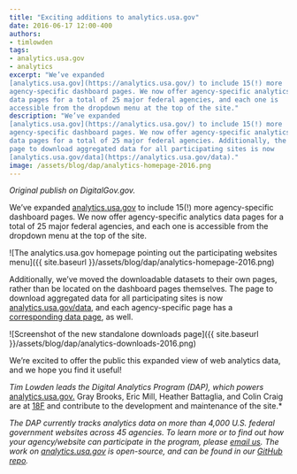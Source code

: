 ```yaml
---
title: "Exciting additions to analytics.usa.gov"
date: 2016-06-17 12:00-400
authors:
- timlowden
tags:
- analytics.usa.gov
- analytics
excerpt: "We’ve expanded
[analytics.usa.gov](https://analytics.usa.gov/) to include 15(!) more
agency-specific dashboard pages. We now offer agency-specific analytics
data pages for a total of 25 major federal agencies, and each one is
accessible from the dropdown menu at the top of the site."
description: "We’ve expanded
[analytics.usa.gov](https://analytics.usa.gov/) to include 15(!) more
agency-specific dashboard pages. We now offer agency-specific analytics
data pages for a total of 25 major federal agencies. Additionally, the
page to download aggregated data for all participating sites is now
[analytics.usa.gov/data](https://analytics.usa.gov/data)."
image: /assets/blog/dap/analytics-homepage-2016.png
---
```


*Original publish on DigitalGov.gov.*

We’ve expanded [analytics.usa.gov](https://analytics.usa.gov/) to
include 15(!) more agency-specific dashboard pages. We now offer
agency-specific analytics data pages for a total of 25 major federal
agencies, and each one is accessible from the dropdown menu at the top
of the site.

![The analytics.usa.gov homepage pointing out the participating websites menu]({{ site.baseurl }}/assets/blog/dap/analytics-homepage-2016.png)

Additionally, we’ve moved the downloadable datasets to their own pages,
rather than be located on the dashboard pages themselves. The page to
download aggregated data for all participating sites is now
[analytics.usa.gov/data](https://analytics.usa.gov/data), and each
agency-specific page has a [corresponding data
page](https://analytics.usa.gov/justice/data/), as well.

![Screenshot of the new standalone downloads page]({{ site.baseurl }}/assets/blog/dap/analytics-downloads-2016.png)

We’re excited to offer the public this expanded view of web analytics
data, and we hope you find it useful!

*Tim Lowden leads the Digital Analytics Program (DAP), which powers*
[analytics.usa.gov.](https://analytics.usa.gov/) Gray Brooks, Eric
Mill, Heather Battaglia, and Colin Craig are at
[18F](https://18f.gsa.gov/) and contribute to the development and
maintenance of the site.*

*The DAP currently tracks analytics data on more than 4,000 U.S. federal
government websites across 45 agencies. To learn more or to find out how
your agency/website can participate in the program, please [email
us](mailto:dap@support.digitalgov.gov). The work on
[analytics.usa.gov](https://analytics.usa.gov/) is open-source, and
can be found in our
[Git](https://github.com/18F/analytics.usa.gov)[H](https://github.com/18F/analytics.usa.gov)[ub
repo](https://github.com/18F/analytics.usa.gov).*
